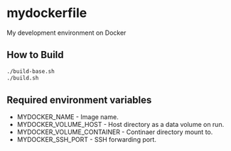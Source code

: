 # mydockerfile
My development environment on Docker

## How to Build

```bash
./build-base.sh
./build.sh
```

## Required environment variables
- MYDOCKER_NAME - Image name.
- MYDOCKER_VOLUME_HOST - Host directory as a data volume on run.
- MYDOCKER_VOLUME_CONTAINER - Continaer directory mount to.
- MYDOCKER_SSH_PORT - SSH forwarding port.
